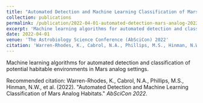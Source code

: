 ```yaml
---
title: "Automated Detection and Machine Learning Classification of Mars Analog Habitats"
collection: publications
permalink: /publication/2022-04-01-automated-detection-mars-analog-2022
excerpt: 'Machine learning algorithms for automated detection and classification of potential habitable environments in Mars analog settings.'
date: 2022-04-01
venue: 'The Astrobiology Science Conference (AbSciCon) 2022'
citation: 'Warren-Rhodes, K., Cabrol, N.A., Phillips, M.S., Hinman, N.W., et al. (2022). &quot;Automated Detection and Machine Learning Classification of Mars Analog Habitats.&quot; <i>AbSciCon 2022</i>.'
---
```

Machine learning algorithms for automated detection and classification of potential habitable environments in Mars analog settings.

Recommended citation: Warren-Rhodes, K., Cabrol, N.A., Phillips, M.S., Hinman, N.W., et al. (2022). "Automated Detection and Machine Learning Classification of Mars Analog Habitats." <i>AbSciCon 2022</i>.